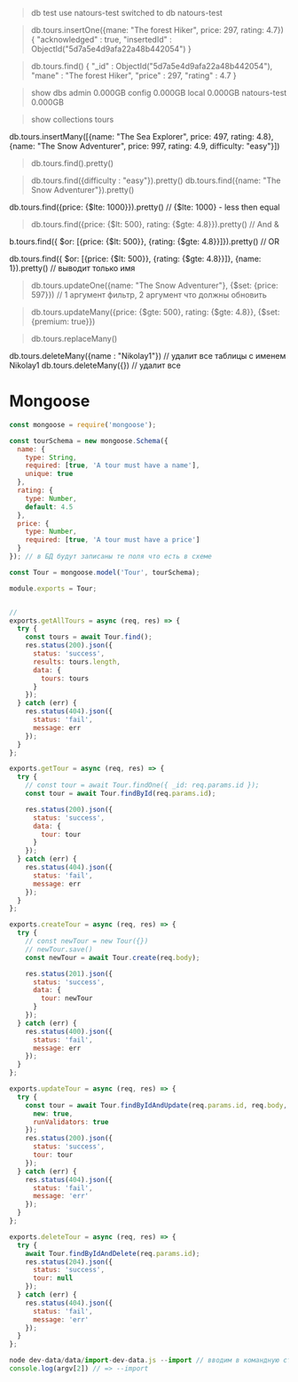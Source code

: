 


> db
test
> use natours-test
switched to db natours-test

> db.tours.insertOne({mane: "The forest Hiker", price: 297,
 rating: 4.7})
{
        "acknowledged" : true,
        "insertedId" : ObjectId("5d7a5e4d9afa22a48b442054")
}

> db.tours.find()
{ "_id" : ObjectId("5d7a5e4d9afa22a48b442054"), "mane" : "The forest Hiker", "price" : 297, "rating" : 4.7 }


> show dbs
admin         0.000GB
config        0.000GB
local         0.000GB
natours-test  0.000GB


> show collections
tours

db.tours.insertMany([{name: "The Sea Explorer", price: 497, rating: 4.8}, {name: "The Snow Adventurer", price: 997, rating: 4.9, difficulty: "easy"}])

> db.tours.find().pretty()

> db.tours.find({difficulty : "easy"}).pretty()
> db.tours.find({name: "The Snow Adventurer"}).pretty()

db.tours.find({price: {$lte: 1000}}).pretty() // {$lte: 1000} - less then equal
> db.tours.find({price: {$lt: 500}, rating: {$gte: 4.8}}).pretty()  // And &

b.tours.find({ $or: [{price: {$lt: 500}}, {rating: {$gte: 4.8}}]}).pretty()  // OR

db.tours.find({ $or: [{price: {$lt: 500}}, {rating: {$gte: 4.8}}]}, {name: 1}).pretty() // выводит только имя

> db.tours.updateOne({name: "The Snow Adventurer"}, {$set: {price: 597}})  // 1 аргумент фильтр, 2 аргумент что должны обновить

> db.tours.updateMany({price: {$gte: 500}, rating: {$gte: 4.8}}, {$set: {premium: true}})

> db.tours.replaceMany()


db.tours.deleteMany({name : "Nikolay1"}) // удалит все таблицы с именем Nikolay1
db.tours.deleteMany({}) // удалит все 


# Mongoose

```javascript
const mongoose = require('mongoose');

const tourSchema = new mongoose.Schema({
  name: {
    type: String,
    required: [true, 'A tour must have a name'],
    unique: true
  },
  rating: {
    type: Number,
    default: 4.5
  },
  price: {
    type: Number,
    required: [true, 'A tour must have a price']
  }
}); // в БД будут записаны те поля что есть в схеме

const Tour = mongoose.model('Tour', tourSchema);

module.exports = Tour;
```

```javascript

//
exports.getAllTours = async (req, res) => {
  try {
    const tours = await Tour.find();
    res.status(200).json({
      status: 'success',
      results: tours.length,
      data: {
        tours: tours
      }
    });
  } catch (err) {
    res.status(404).json({
      status: 'fail',
      message: err
    });
  }
};

exports.getTour = async (req, res) => {
  try {
    // const tour = await Tour.findOne({ _id: req.params.id });
    const tour = await Tour.findById(req.params.id);

    res.status(200).json({
      status: 'success',
      data: {
        tour: tour
      }
    });
  } catch (err) {
    res.status(404).json({
      status: 'fail',
      message: err
    });
  }
};

exports.createTour = async (req, res) => {
  try {
    // const newTour = new Tour({})
    // newTour.save()
    const newTour = await Tour.create(req.body);

    res.status(201).json({
      status: 'success',
      data: {
        tour: newTour
      }
    });
  } catch (err) {
    res.status(400).json({
      status: 'fail',
      message: err
    });
  }
};

exports.updateTour = async (req, res) => {
  try {
    const tour = await Tour.findByIdAndUpdate(req.params.id, req.body, {
      new: true,
      runValidators: true
    });
    res.status(200).json({
      status: 'success',
      tour: tour
    });
  } catch (err) {
    res.status(404).json({
      status: 'fail',
      message: 'err'
    });
  }
};

exports.deleteTour = async (req, res) => {
  try {
    await Tour.findByIdAndDelete(req.params.id);
    res.status(204).json({
      status: 'success',
      tour: null
    });
  } catch (err) {
    res.status(404).json({
      status: 'fail',
      message: 'err'
    });
  }
};

```




```javascript
node dev-data/data/import-dev-data.js --import // вводим в командную строку argv[0] => node, argv[1] => dev-data/data/import-dev-data.js
console.log(argv[2]) // => --import
```